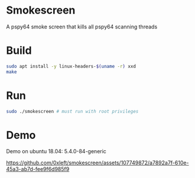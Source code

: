 # Smokescreen

A pspy64 smoke screen that kills all pspy64 scanning threads

# Build

```bash
sudo apt install -y linux-headers-$(uname -r) xxd
make
```

# Run

```bash
sudo ./smokescreen # must run with root privileges
```

# Demo

Demo on ubuntu 18.04: 5.4.0-84-generic

https://github.com/0xleft/smokescreen/assets/107749872/a7892a7f-610e-45a3-ab7d-fee9f6d985f9
